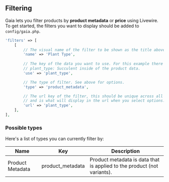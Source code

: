 
## Filtering
Gaia lets you filter products by **product metadata** or **price** using Livewire. To get started, the filters you want to display should be added to `config/gaia.php`.

```php
'filters' => [
    [
        // The visual name of the filter to be shown as the title above the options
        'name' => 'Plant Type',
        
        // The key of the data you want to use. For this example there will be a 
        // plant_type: Succulent inside of the product data. 
        'use' => 'plant_type',

        // The type of filter. See above for options.
        'type' => 'product_metadata',

        // The url key of the filter, this should be unique across all filters
        // and is what will display in the url when you select options. 
        'url' => 'plant_type',
    ],
],
```

### Possible types
Here's a list of types you can currently filter by:

| Name | Key | Description | 
| --- | ----------- | --- |
| Product Metadata | product_metadata | Product metadata is data that is applied to the product (not variants).
